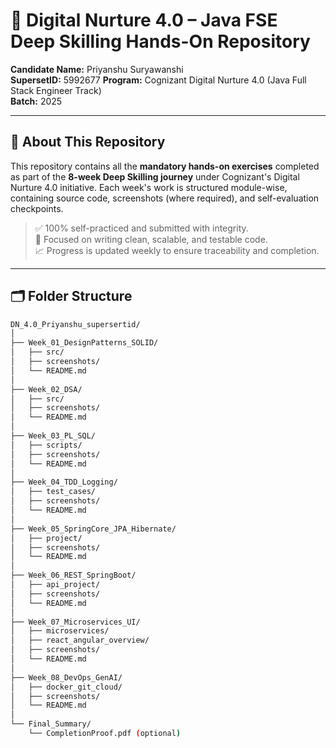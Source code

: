 # 🚀 Digital Nurture 4.0 – Java FSE Deep Skilling Hands-On Repository  
**Candidate Name:** Priyanshu Suryawanshi  
**SupersetID:** 5992677
**Program:** Cognizant Digital Nurture 4.0 (Java Full Stack Engineer Track)  
**Batch:** 2025 

---

## 📌 About This Repository
This repository contains all the **mandatory hands-on exercises** completed as part of the **8-week Deep Skilling journey** under Cognizant's Digital Nurture 4.0 initiative. Each week's work is structured module-wise, containing source code, screenshots (where required), and self-evaluation checkpoints.

> ✅ 100% self-practiced and submitted with integrity.  
> 🧠 Focused on writing clean, scalable, and testable code.  
> 📈 Progress is updated weekly to ensure traceability and completion.

---

## 🗂️ Folder Structure

```bash
DN_4.0_Priyanshu_supersertid/
│
├── Week_01_DesignPatterns_SOLID/
│   ├── src/
│   ├── screenshots/
│   └── README.md
│
├── Week_02_DSA/
│   ├── src/
│   ├── screenshots/
│   └── README.md
│
├── Week_03_PL_SQL/
│   ├── scripts/
│   ├── screenshots/
│   └── README.md
│
├── Week_04_TDD_Logging/
│   ├── test_cases/
│   ├── screenshots/
│   └── README.md
│
├── Week_05_SpringCore_JPA_Hibernate/
│   ├── project/
│   ├── screenshots/
│   └── README.md
│
├── Week_06_REST_SpringBoot/
│   ├── api_project/
│   ├── screenshots/
│   └── README.md
│
├── Week_07_Microservices_UI/
│   ├── microservices/
│   ├── react_angular_overview/
│   ├── screenshots/
│   └── README.md
│
├── Week_08_DevOps_GenAI/
│   ├── docker_git_cloud/
│   ├── screenshots/
│   └── README.md
│
└── Final_Summary/
    └── CompletionProof.pdf (optional)
